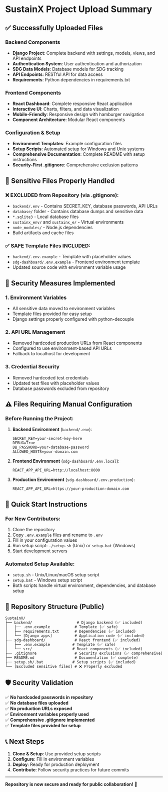 # SustainX Project Upload Summary

## ✅ Successfully Uploaded Files

### Backend Components
- **Django Project**: Complete backend with settings, models, views, and API endpoints
- **Authentication System**: User authentication and authorization
- **SDG Data Models**: Database models for SDG tracking
- **API Endpoints**: RESTful API for data access
- **Requirements**: Python dependencies in requirements.txt

### Frontend Components  
- **React Dashboard**: Complete responsive React application
- **Interactive UI**: Charts, filters, and data visualization
- **Mobile-Friendly**: Responsive design with hamburger navigation
- **Component Architecture**: Modular React components

### Configuration & Setup
- **Environment Templates**: Example configuration files
- **Setup Scripts**: Automated setup for Windows and Unix systems
- **Comprehensive Documentation**: Complete README with setup instructions
- **Security-First .gitignore**: Comprehensive exclusion patterns

## 🔐 Sensitive Files Properly Handled

### ❌ EXCLUDED from Repository (via .gitignore):
- `backend/.env` - Contains SECRET_KEY, database passwords, API URLs
- `database/` folder - Contains database dumps and sensitive data
- `*.sqlite3` - Local database files
- `sustainx_env/` and `sustainx_e/` - Virtual environments
- `node_modules/` - Node.js dependencies
- Build artifacts and cache files

### ✅ SAFE Template Files INCLUDED:
- `backend/.env.example` - Template with placeholder values
- `sdg-dashboard/.env.example` - Frontend environment template
- Updated source code with environment variable usage

## 🔧 Security Measures Implemented

### 1. Environment Variables
- All sensitive data moved to environment variables
- Template files provided for easy setup
- Django settings properly configured with python-decouple

### 2. API URL Management
- Removed hardcoded production URLs from React components
- Configured to use environment-based API URLs
- Fallback to localhost for development

### 3. Credential Security
- Removed hardcoded test credentials
- Updated test files with placeholder values
- Database passwords excluded from repository

## ⚠️ Files Requiring Manual Configuration

### Before Running the Project:
1. **Backend Environment** (`backend/.env`):
   ```
   SECRET_KEY=your-secret-key-here
   DEBUG=True
   DB_PASSWORD=your-database-password
   ALLOWED_HOSTS=your-domain.com
   ```

2. **Frontend Environment** (`sdg-dashboard/.env.local`):
   ```
   REACT_APP_API_URL=http://localhost:8000
   ```

3. **Production Environment** (`sdg-dashboard/.env.production`):
   ```
   REACT_APP_API_URL=https://your-production-domain.com
   ```

## 🚀 Quick Start Instructions

### For New Contributors:
1. Clone the repository
2. Copy `.env.example` files and rename to `.env`
3. Fill in your configuration values
4. Run setup script: `./setup.sh` (Unix) or `setup.bat` (Windows)
5. Start development servers

### Automated Setup Available:
- `setup.sh` - Unix/Linux/macOS setup script
- `setup.bat` - Windows setup script
- Both scripts handle virtual environment, dependencies, and database setup

## 📁 Repository Structure (Public)
```
SustainX/
├── backend/                    # Django backend (✅ included)
│   ├── .env.example           # Template (✅ safe)
│   ├── requirements.txt       # Dependencies (✅ included)
│   └── [Django apps]          # Application code (✅ included)
├── sdg-dashboard/             # React frontend (✅ included)
│   ├── .env.example          # Template (✅ safe)
│   └── src/                  # React components (✅ included)
├── .gitignore                 # Security exclusions (✅ comprehensive)
├── README.md                  # Documentation (✅ complete)
├── setup.sh/.bat             # Setup scripts (✅ included)
└── [Excluded sensitive files] # ❌ Properly excluded
```

## 🛡️ Security Validation

✅ **No hardcoded passwords in repository**  
✅ **No database files uploaded**  
✅ **No production URLs exposed**  
✅ **Environment variables properly used**  
✅ **Comprehensive .gitignore implemented**  
✅ **Template files provided for setup**

## 📞 Next Steps

1. **Clone & Setup**: Use provided setup scripts
2. **Configure**: Fill in environment variables
3. **Deploy**: Ready for production deployment
4. **Contribute**: Follow security practices for future commits

---

**Repository is now secure and ready for public collaboration! 🎉**

